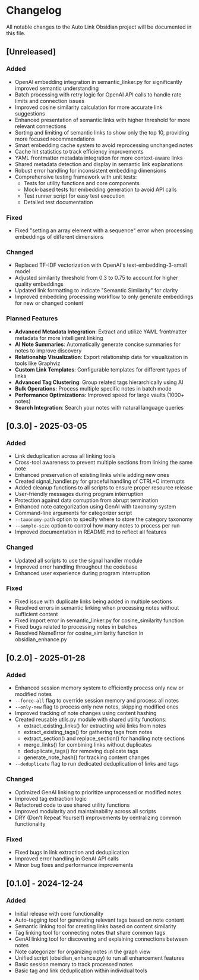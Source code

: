 # Changelog

All notable changes to the Auto Link Obsidian project will be documented in this file.

## [Unreleased]

### Added
- OpenAI embedding integration in semantic_linker.py for significantly improved semantic understanding
- Batch processing with retry logic for OpenAI API calls to handle rate limits and connection issues
- Improved cosine similarity calculation for more accurate link suggestions
- Enhanced presentation of semantic links with higher threshold for more relevant connections
- Sorting and limiting of semantic links to show only the top 10, providing more focused recommendations
- Smart embedding cache system to avoid reprocessing unchanged notes
- Cache hit statistics to track efficiency improvements
- YAML frontmatter metadata integration for more context-aware links
- Shared metadata detection and display in semantic link explanations
- Robust error handling for inconsistent embedding dimensions
- Comprehensive testing framework with unit tests:
  - Tests for utility functions and core components
  - Mock-based tests for embedding generation to avoid API calls
  - Test runner script for easy test execution
  - Detailed test documentation

### Fixed
- Fixed "setting an array element with a sequence" error when processing embeddings of different dimensions

### Changed
- Replaced TF-IDF vectorization with OpenAI's text-embedding-3-small model
- Adjusted similarity threshold from 0.3 to 0.75 to account for higher quality embeddings
- Updated link formatting to indicate "Semantic Similarity" for clarity
- Improved embedding processing workflow to only generate embeddings for new or changed content

### Planned Features
- **Advanced Metadata Integration**: Extract and utilize YAML frontmatter metadata for more intelligent linking
- **AI Note Summaries**: Automatically generate concise summaries for notes to improve discovery
- **Relationship Visualization**: Export relationship data for visualization in tools like Graphviz
- **Custom Link Templates**: Configurable templates for different types of links
- **Advanced Tag Clustering**: Group related tags hierarchically using AI
- **Bulk Operations**: Process multiple specific notes in batch mode
- **Performance Optimizations**: Improved speed for large vaults (1000+ notes)
- **Search Integration**: Search your notes with natural language queries

## [0.3.0] - 2025-03-05

### Added
- Link deduplication across all linking tools
- Cross-tool awareness to prevent multiple sections from linking the same note
- Enhanced preservation of existing links while adding new ones
- Created signal_handler.py for graceful handling of CTRL+C interrupts
- Added cleanup functions to all scripts to ensure proper resource release
- User-friendly messages during program interruption
- Protection against data corruption from abrupt termination
- Enhanced note categorization using GenAI with taxonomy system
- Command-line arguments for categorizer script
- `--taxonomy-path` option to specify where to store the category taxonomy
- `--sample-size` option to control how many notes to process per run
- Improved documentation in README.md to reflect all features

### Changed
- Updated all scripts to use the signal handler module
- Improved error handling throughout the codebase
- Enhanced user experience during program interruption

### Fixed
- Fixed issue with duplicate links being added in multiple sections
- Resolved errors in semantic linking when processing notes without sufficient content
- Fixed import error in semantic_linker.py for cosine_similarity function
- Fixed bugs related to processing notes in batches
- Resolved NameError for cosine_similarity function in obsidian_enhance.py

## [0.2.0] - 2025-01-28

### Added
- Enhanced session memory system to efficiently process only new or modified notes
- `--force-all` flag to override session memory and process all notes
- `--only-new` flag to process only new notes, skipping modified ones
- Improved tracking of note changes using content hashing
- Created reusable utils.py module with shared utility functions:
  - extract_existing_links() for extracting wiki links from notes
  - extract_existing_tags() for gathering tags from notes
  - extract_section() and replace_section() for handling note sections
  - merge_links() for combining links without duplicates
  - deduplicate_tags() for removing duplicate tags
  - generate_note_hash() for tracking content changes
- `--deduplicate` flag to run dedicated deduplication of links and tags

### Changed
- Optimized GenAI linking to prioritize unprocessed or modified notes
- Improved tag extraction logic
- Refactored code to use shared utility functions
- Improved modularity and maintainability across all scripts
- DRY (Don't Repeat Yourself) improvements by centralizing common functionality

### Fixed
- Fixed bugs in link extraction and deduplication
- Improved error handling in GenAI API calls
- Minor bug fixes and performance improvements

## [0.1.0] - 2024-12-24

### Added
- Initial release with core functionality
- Auto-tagging tool for generating relevant tags based on note content
- Semantic linking tool for creating links based on content similarity
- Tag linking tool for connecting notes that share common tags
- GenAI linking tool for discovering and explaining connections between notes
- Note categorizer for organizing notes in the graph view
- Unified script (obsidian_enhance.py) to run all enhancement features
- Basic session memory to track processed notes
- Basic tag and link deduplication within individual tools
